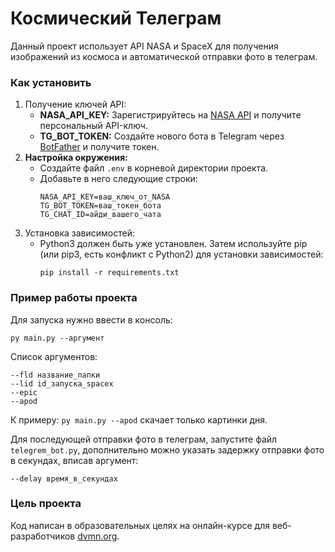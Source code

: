 # Космический Телеграм
Данный проект использует API NASA и SpaceX для получения изображений из космоса и автоматической отправки фото в телеграм.

### Как установить
1. Получение ключей API:
    - **NASA_API_KEY:** Зарегистрируйтесь на [NASA API](https://api.nasa.gov) и получите персональный API-ключ.
    - **TG_BOT_TOKEN:** Создайте нового бота в Telegram через [BotFather](https://t.me/BotFather) и получите токен.
2. **Настройка окружения:**
   - Создайте файл `.env` в корневой директории проекта.
   - Добавьте в него следующие строки:
     ```
     NASA_API_KEY=ваш_ключ_от_NASA
     TG_BOT_TOKEN=ваш_токен_бота
     TG_CHAT_ID=айди_вашего_чата
     ```
3. Установка зависимостей:
    - Python3 должен быть уже установлен. Затем используйте pip (или pip3, есть конфликт с Python2) для установки зависимостей:
        ```
        pip install -r requirements.txt
        ```

### Пример работы проекта
Для запуска нужно ввести в консоль:
```
py main.py --аргумент
```
Список аргументов: 
```
--fld название_папки
--lid id_запуска_spacex
--epic
--apod
```

К примеру: `py main.py --apod` скачает только картинки дня.

Для последующей отправки фото в телеграм, запустите файл `telegrem_bot.py`, дополнительно можно указать задержку отправки фото в секундах, вписав аргумент:
```
--delay время_в_секундах
```
### Цель проекта

Код написан в образовательных целях на онлайн-курсе для веб-разработчиков [dvmn.org](https://dvmn.org).